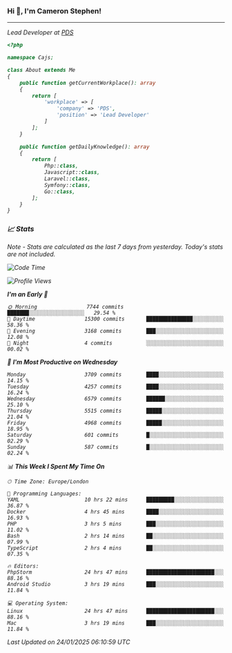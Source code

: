### Hi 👋, I'm Cameron Stephen!
<hr>
<p><em>Lead Developer at <a href="https://prindatasolutions.co.uk">PDS</a></p>


```php
<?php

namespace Cajs;

class About extends Me
{
    public function getCurrentWorkplace(): array
    {
        return [
            'workplace' => [
                'company' => 'PDS',
                'position' => 'Lead Developer'
            ]
        ];
    }

    public function getDailyKnowledge(): array
    {
        return [
            Php::class,
            Javascript::class,
            Laravel::class,
            Symfony::class,
            Go::class,
        ];
    }
}
```

### 📈 Stats
<p><em>Note - Stats are calculated as the last 7 days from yesterday. Today's stats are not included.</em></p>


<!--START_SECTION:waka-->
![Code Time](http://img.shields.io/badge/Code%20Time-4%2C221%20hrs%2058%20mins-blue)

![Profile Views](http://img.shields.io/badge/Profile%20Views-0-blue)

**I'm an Early 🐤** 

```text
🌞 Morning                7744 commits        ███████░░░░░░░░░░░░░░░░░░   29.54 % 
🌆 Daytime                15300 commits       ███████████████░░░░░░░░░░   58.36 % 
🌃 Evening                3168 commits        ███░░░░░░░░░░░░░░░░░░░░░░   12.08 % 
🌙 Night                  4 commits           ░░░░░░░░░░░░░░░░░░░░░░░░░   00.02 % 
```
📅 **I'm Most Productive on Wednesday** 

```text
Monday                   3709 commits        ████░░░░░░░░░░░░░░░░░░░░░   14.15 % 
Tuesday                  4257 commits        ████░░░░░░░░░░░░░░░░░░░░░   16.24 % 
Wednesday                6579 commits        ██████░░░░░░░░░░░░░░░░░░░   25.10 % 
Thursday                 5515 commits        █████░░░░░░░░░░░░░░░░░░░░   21.04 % 
Friday                   4968 commits        █████░░░░░░░░░░░░░░░░░░░░   18.95 % 
Saturday                 601 commits         █░░░░░░░░░░░░░░░░░░░░░░░░   02.29 % 
Sunday                   587 commits         █░░░░░░░░░░░░░░░░░░░░░░░░   02.24 % 
```


📊 **This Week I Spent My Time On** 

```text
🕑︎ Time Zone: Europe/London

💬 Programming Languages: 
YAML                     10 hrs 22 mins      █████████░░░░░░░░░░░░░░░░   36.87 % 
Docker                   4 hrs 45 mins       ████░░░░░░░░░░░░░░░░░░░░░   16.93 % 
PHP                      3 hrs 5 mins        ███░░░░░░░░░░░░░░░░░░░░░░   11.02 % 
Bash                     2 hrs 14 mins       ██░░░░░░░░░░░░░░░░░░░░░░░   07.99 % 
TypeScript               2 hrs 4 mins        ██░░░░░░░░░░░░░░░░░░░░░░░   07.35 % 

🔥 Editors: 
PhpStorm                 24 hrs 47 mins      ██████████████████████░░░   88.16 % 
Android Studio           3 hrs 19 mins       ███░░░░░░░░░░░░░░░░░░░░░░   11.84 % 

💻 Operating System: 
Linux                    24 hrs 47 mins      ██████████████████████░░░   88.16 % 
Mac                      3 hrs 19 mins       ███░░░░░░░░░░░░░░░░░░░░░░   11.84 % 
```


 Last Updated on 24/01/2025 06:10:59 UTC
<!--END_SECTION:waka-->
